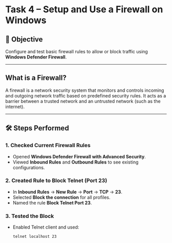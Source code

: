 # Task 4 – Setup and Use a Firewall on Windows

## 📌 Objective
Configure and test basic firewall rules to allow or block traffic using **Windows Defender Firewall**.

---

##  What is a Firewall?
A firewall is a network security system that monitors and controls incoming and outgoing network traffic based on predefined security rules. It acts as a barrier between a trusted network and an untrusted network (such as the internet).

---

## 🛠 Steps Performed

### 1. Checked Current Firewall Rules
- Opened **Windows Defender Firewall with Advanced Security**.
- Viewed **Inbound Rules** and **Outbound Rules** to see existing configurations.

### 2. Created Rule to Block Telnet (Port 23)
- In **Inbound Rules** → **New Rule** → **Port** → **TCP** → **23**.
- Selected **Block the connection** for all profiles.
- Named the rule **Block Telnet Port 23**.

### 3. Tested the Block
- Enabled Telnet client and used:
  ```cmd
  telnet localhost 23
